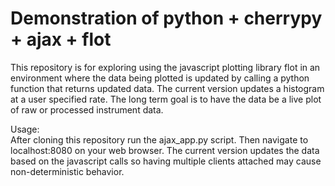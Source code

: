 # Demonstration of python + cherrypy + ajax + flot

This repository is for exploring using the javascript plotting library flot in an environment where the data being plotted is updated by calling a python function that returns updated data. The current version updates a histogram at a user specified rate. The long term goal is to have the data be a live plot of raw or processed instrument data. 

Usage:  
After cloning this repository run the ajax_app.py script. Then navigate to localhost:8080 on your web browser. The current version updates the data based on the javascript calls so having multiple clients attached may cause non-deterministic behavior.
